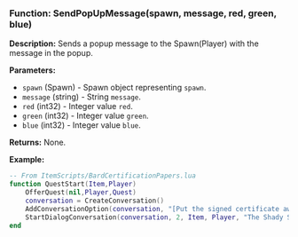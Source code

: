 ### Function: SendPopUpMessage(spawn, message, red, green, blue)

**Description:**
Sends a popup message to the Spawn(Player) with the message in the popup.

**Parameters:**
- `spawn` (Spawn) - Spawn object representing `spawn`.
- `message` (string) - String `message`.
- `red` (int32) - Integer value `red`.
- `green` (int32) - Integer value `green`.
- `blue` (int32) - Integer value `blue`.

**Returns:** None.

**Example:**

```lua
-- From ItemScripts/BardCertificationPapers.lua
function QuestStart(Item,Player)
    OfferQuest(nil,Player,Quest)
    conversation = CreateConversation()
    AddConversationOption(conversation, "[Put the signed certificate away]","TaskDone")
    StartDialogConversation(conversation, 2, Item, Player, "The Shady Swashbuckler might have some gear I can use...")    
end
```
